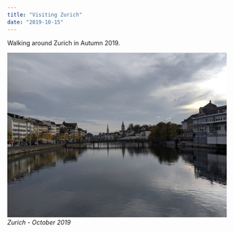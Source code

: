 ```yaml
---
title: "Visiting Zurich"
date: "2019-10-15"
---
```


Walking around Zurich in Autumn 2019.

![Zurich - October 2019](1.jpg)
_Zurich - October 2019_
